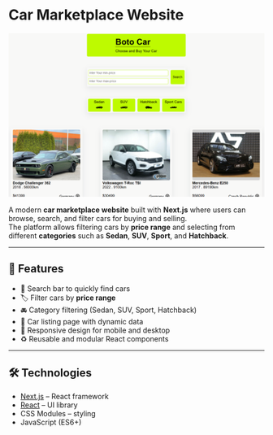 # Car Marketplace Website

![Car Marketplace Screenshot](./public/ReadmePhoto/readme.png)

A modern **car marketplace website** built with **Next.js** where users can browse, search, and filter cars for buying and selling.  
The platform allows filtering cars by **price range** and selecting from different **categories** such as **Sedan**, **SUV**, **Sport**, and **Hatchback**.

---

## 🚀 Features
- 🔎 Search bar to quickly find cars  
- 🏷️ Filter cars by **price range**  
- 🚘 Category filtering (Sedan, SUV, Sport, Hatchback)  
- 📄 Car listing page with dynamic data  
- 📱 Responsive design for mobile and desktop  
- ♻️ Reusable and modular React components  

---


## 🛠️ Technologies
- [Next.js](https://nextjs.org/) – React framework  
- [React](https://react.dev/) – UI library  
- CSS Modules – styling  
- JavaScript (ES6+)